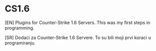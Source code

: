 # CS1.6
[EN]
Plugins for Counter-Strike 1.6 Servers. This was my first steps in programming.

[SR]
Dodaci za Counter-Strike 1.6 Servere. To su bili moji prvi koraci u programiranju.
